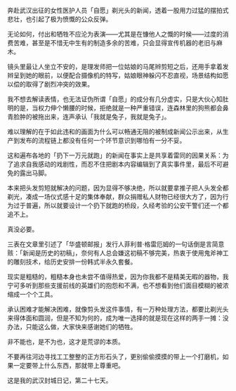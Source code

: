奔赴武汉出征的女性医护人员「自愿」剃光头的新闻，透着一股用力过猛的摆拍式悲壮，也引起了极为愤慨的公众反弹。

无论如何，付出和牺牲不应沦为表演——尤其是在慷他人之慨的时候——过度的消费苦难，甚至是不惜无中生有的制造多余的苦难，只会显得宣传机器的老旧与麻木。

镜头里最让人坐立不安的，是理发师把一位姑娘的马尾辫剪短之后，还用手拿着发辫呈到她的眼前，以便配合摄像机的特写，姑娘眼神躲闪不忍直视，场景结构如愿以偿的取得了剧烈冲突的效果。

我不想去解读表情，也无法证伪所谓「自愿」的成分有几分虚实，只是大伙心知肚明的是，当权力伸个懒腰的时候，拒绝就是一种严重错误，连森林里的狗熊都会鼻青脸肿的被拖出来，连声承认「我就是兔子，我就是兔子」。

难以理解的在于如此违和的画面为什么可以畅通无阻的被制成新闻公示出来，从生产到发布的流程链上都没有任何一个环节意识到哪怕有一分不妥。

这和遍布各地的「扔下一万元就跑」的新闻在事实上是共享着雷同的因果关系：为了追求自我感动的戏剧性，而忍不住把剧本内容编辑到了真实事件里，最后不可避免的露出马脚。

本来把头发剪短就解决的问题，因为显得不够决绝，所以就要拿推子把人头发全都剃光，凑成一场仪式感十足的集体奉献，群众捐赠私人财物已经很大方了，因为行为过于普遍，所以就要设计一个扔下就跑的桥段，久经考验的公安干警们还一个都追不上。

真没必要。

三表在文章里引述了「华盛顿邮报」发行人菲利普·格雷厄姆的一句话倒是言简意赅：「新闻是历史的初稿」，奈何有人总会嫌这初稿不够完美，热衷于使用鬼斧神工的雕刻技术，给历史安排一份韩式半永久套餐。

现实是粗糙的，粗糙本身也未尝不值得热爱，因为你我都不是精美无暇的器物，我宁可多听到那些支援前线的英雄们的抱怨和不满，也不想看到他们面目模糊的被浓缩成一个个工具。

承认困难才能解决困难，就像剪头发这件事情，有一万种处理方法，都要比剃光头来得体面和圆润，但是不知为何的，成为唯一选择的就是现在这样的两手一摊：没办法，只能这么做，大家快来感谢她们的牺牲。

非不能也，是不为也，这才是荒谬的本质。

不要再往河边寻找工工整整的正方形石头了，更别偷偷摸摸的带上一个打磨机，如果一定要带上什么东西，那就带上尊重吧。

这是我的武汉封城日记，第二十七天。 
